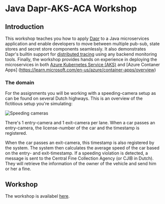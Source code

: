 # Java Dapr-AKS-ACA Workshop 

## Introduction

This workshop teaches you how to apply [Dapr](https://dapr.io) to a Java microservices application and enable developers to move between multiple pub-sub, state stores and secret store components seamlessly. It also demonstrates Dapr's builtin support for [distributed tracing](https://docs.dapr.io/concepts/observability-concept/) using any backend monitoring tools. Finally, the workshop provides hands on experience in deploying the microservices in both [Azure Kubernetes Service (AKS)](https://docs.microsoft.com/en-us/azure/aks/) and [Azure Contaner Apps] (https://learn.microsoft.com/en-us/azure/container-apps/overview)

### The domain

For the assignments you will be working with a speeding-camera setup as can be found on several Dutch highways. This is an overview of the fictitious setup you're simulating:

![Speeding cameras](img/speed-trap-overview.png)

There's 1 entry-camera and 1 exit-camera per lane. When a car passes an entry-camera, the license-number of the car and the timestamp is registered.

When the car passes an exit-camera, this timestamp is also registered by the system. The system then calculates the average speed of the car based on the entry- and exit-timestamp. If a speeding violation is detected, a message is sent to the Central Fine Collection Agency (or CJIB in Dutch). They will retrieve the information of the owner of the vehicle and send him or her a fine.


## Workshop

The workshop is availabel [here](https://azure.github.io/java-aks-aca-dapr-workshop/).

